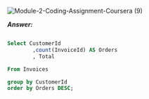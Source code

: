![Module-2-Coding-Assignment-Coursera (9)](https://user-images.githubusercontent.com/79485961/170845695-31c7c16a-62a8-460f-9696-97c0d1d9f14b.png)


***Answer:***

```sql

Select CustomerId
        ,count(InvoiceId) AS Orders
        , Total

From Invoices

group by CustomerId
order by Orders DESC;
```
